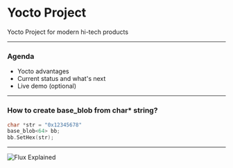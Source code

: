 # Yocto Project

Yocto Project for modern hi-tech products

---

### Agenda

- Yocto advantages
- Current status and what's next
- Live demo (optional)

---

### How to create base_blob from char* string?

```c++
char *str = "0x12345678"
base_blob<64> bb;
bb.SetHex(str);
```

---

![Flux Explained](https://facebook.github.io/flux/img/flux-simple-f8-diagram-explained-1300w.png)
